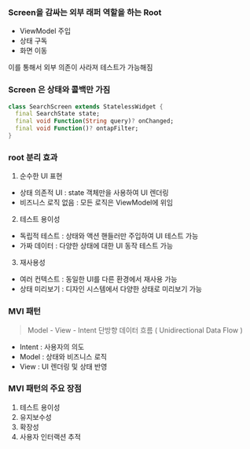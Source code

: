 ### Screen을 감싸는 외부 래퍼 역할을 하는 Root

- ViewModel 주입
- 상태 구독
- 화면 이동

이를 통해서 외부 의존이 사라져 테스트가 가능해짐


### Screen 은 상태와 콜백만 가짐

```dart
class SearchScreen extends StatelessWidget {
  final SearchState state;
  final void Function(String query)? onChanged;
  final void Function()? ontapFilter;
}
```

### root 분리 효과

1. 순수한 UI 표현
- 상태 의존적 UI : state 객체만을 사용하여 UI 렌더링
- 비즈니스 로직 없음 : 모든 로직은 ViewModel에 위임
2. 테스트 용이성 
- 독립적 테스트 : 상태와 액션 핸들러만 주입하여 UI 테스트 가능
- 가짜 데이터 : 다양한 상태에 대한 UI 동작 테스트 가능
3. 재사용성
- 여러 컨텍스트 : 동일한 UI를 다른 환경에서 재사용 가능
- 상태 미리보기 : 디자인 시스템에서 다양한 상태로 미리보기 가능

### MVI 패턴

> Model - View - Intent
단방향 데이터 흐름 ( Unidirectional Data Flow )

- Intent : 사용자의 의도
- Model : 상태와 비즈니스 로직
- View : UI 렌더링 및 상태 반영

### MVI 패턴의 주요 장점 

1. 테스트 용이성 
2. 유지보수성
3. 확장성 
4. 사용자 인터랙션 추적